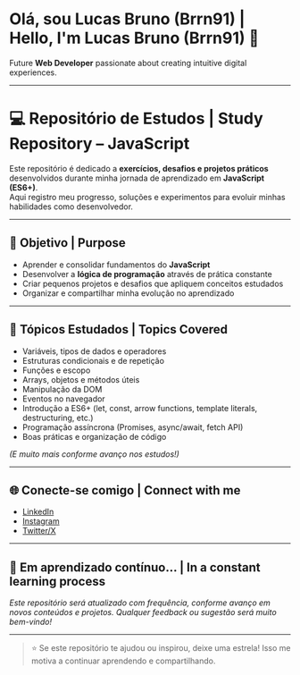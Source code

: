 # Olá, sou Lucas Bruno (Brrn91) | Hello, I'm Lucas Bruno (Brrn91) 👋

Future **Web Developer** passionate about creating intuitive digital experiences.

---

# 💻 Repositório de Estudos | Study Repository – JavaScript

Este repositório é dedicado a **exercícios, desafios e projetos práticos** desenvolvidos durante minha jornada de aprendizado em **JavaScript (ES6+)**.  
Aqui registro meu progresso, soluções e experimentos para evoluir minhas habilidades como desenvolvedor.

---

## 🚀 Objetivo | Purpose

- Aprender e consolidar fundamentos do **JavaScript**  
- Desenvolver a **lógica de programação** através de prática constante  
- Criar pequenos projetos e desafios que apliquem conceitos estudados  
- Organizar e compartilhar minha evolução no aprendizado  

---

## 🧱 Tópicos Estudados | Topics Covered

- Variáveis, tipos de dados e operadores  
- Estruturas condicionais e de repetição  
- Funções e escopo  
- Arrays, objetos e métodos úteis  
- Manipulação da DOM  
- Eventos no navegador  
- Introdução a ES6+ (let, const, arrow functions, template literals, destructuring, etc.)  
- Programação assíncrona (Promises, async/await, fetch API)  
- Boas práticas e organização de código  

*(E muito mais conforme avanço nos estudos!)*

---

## 🌐 Conecte-se comigo | Connect with me

- [LinkedIn](https://www.linkedin.com/in/lcsbrn/)  
- [Instagram](https://www.instagram.com/lucas.mafr4/)  
- [Twitter/X](https://x.com/brrn91/)  

---

## 🧠 Em aprendizado contínuo... | In a constant learning process

*Este repositório será atualizado com frequência, conforme avanço em novos conteúdos e projetos. Qualquer feedback ou sugestão será muito bem-vindo!*  

---

> ⭐ Se este repositório te ajudou ou inspirou, deixe uma estrela! Isso me motiva a continuar aprendendo e compartilhando.
